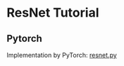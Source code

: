 # ResNet Tutorial

## Pytorch

Implementation by PyTorch: [resnet.py](https://github.com/pytorch/vision/blob/master/torchvision/models/resnet.py)

